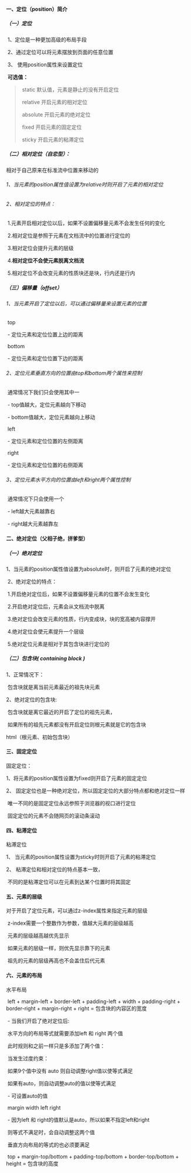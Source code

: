 #### 一、定位（position）简介

#####           （一）定位

​		1、定位是一种更加高级的布局手段

​        2、通过定位可以将元素摆放到页面的任意位置

​        3、 使用position属性来设置定位

​            **可选值：**

> ​              static 默认值，元素是静止的没有开启定位
>
> ​              relative 开启元素的相对定位
>
> ​              absolute 开启元素的绝对定位
>
> ​              fixed 开启元素的固定定位
>
> ​              sticky 开启元素的粘滞定位

#####           （二）相对定位（自恋型）：

相对于自己原来在标准流中位置来移动的

######             1、当元素的position属性值设置为relative时则开启了元素的相对定位

######             2、相对定位的特点：

​              1.元素开启相对定位以后，如果不设置偏移量元素不会发生任何的变化

​              2.相对定位是参照于元素在文档流中的位置进行定位的

​              3.相对定位会提升元素的层级

​              4.**相对定位不会使元素脱离文档流**

​              5.相对定位不会改变元素的性质块还是块，行内还是行内

#####           （三）偏移量（offset）

######             1、当元素开启了定位以后，可以通过偏移量来设置元素的位置

​              top

​                \- 定位元素和定位位置上边的距离

​              bottom

​                \- 定位元素和定位位置下边的距离

######               2、定位元素垂直方向的位置由top和bottom两个属性来控制

​                  通常情况下我们只会使用其中一

​                \- top值越大，定位元素越向下移动

​                \- bottom值越大，定位元素越向上移动

​              left

​                \- 定位元素和定位位置的左侧距离

​              right

​                \- 定位元素和定位位置的右侧距离

######                3、定位元素水平方向的位置由left和right两个属性控制

​                  通常情况下只会使用一个

​                \- left越大元素越靠右

​                \- right越大元素越靠左

#### 二、绝对定位（父相子绝，拼爹型）

##### （一）绝对定位

​        1、当元素的position属性值设置为absolute时，则开启了元素的绝对定位

​        2、绝对定位的特点：

​          1.开启绝对定位后，如果不设置偏移量元素的位置不会发生变化

​          2.开启绝对定位后，元素会从文档流中脱离

​          3.绝对定位会改变元素的性质，行内变成块，块的宽高被内容撑开

​          4.绝对定位会使元素提升一个层级

​          5.绝对定位元素是相对于其包含块进行定位的

##### （二）包含块( containing block )

1、正常情况下：

​       包含块就是离当前元素最近的祖先块元素

2、绝对定位的包含块:

​      包含块就是离它最近的开启了定位的祖先元素，

​      如果所有的祖先元素都没有开启定位则根元素就是它的包含块

html（根元素、初始包含块）

#### 三、固定定位

 固定定位：

1、将元素的position属性设置为fixed则开启了元素的固定定位

2、 固定定位也是一种绝对定位，所以固定定位的大部分特点都和绝对定位一样

​            唯一不同的是固定定位永远参照于浏览器的视口进行定位

​            固定定位的元素不会随网页的滚动条滚动

#### 四、粘滞定位

粘滞定位

1、 当元素的position属性设置为sticky时则开启了元素的粘滞定位

2、 粘滞定位和相对定位的特点基本一致，

​            不同的是粘滞定位可以在元素到达某个位置时将其固定

#### 五、元素的层级

对于开启了定位元素，可以通过z-index属性来指定元素的层级

​          z-index需要一个整数作为参数，值越大元素的层级越高

​            元素的层级越高越优先显示



​          如果元素的层级一样，则优先显示靠下的元素



​          祖先的元素的层级再高也不会盖住后代元素

#### 六、元素的布局

水平布局

​          left + margin-left + border-left + padding-left + width + padding-right + border-right + margin-right + right = 包含块的内容区的宽度



​        \- 当我们开启了绝对定位后:

​          水平方向的布局等式就需要添加left 和 right 两个值

​            此时规则和之前一样只是多添加了两个值：

​              当发生过度约束：

​                如果9个值中没有 auto 则自动调整right值以使等式满足

​                如果有auto，则自动调整auto的值以使等式满足



​            \- 可设置auto的值

​              margin width left right



​            \- 因为left 和 right的值默认是auto，所以如果不指定left和right

​              则等式不满足时，会自动调整这两个值



​          垂直方向布局的等式的也必须要满足

​            top + margin-top/bottom + padding-top/bottom + border-top/bottom + height = 包含块的高度

